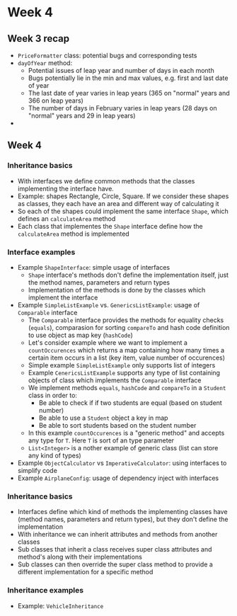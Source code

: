 # Week 4

## Week 3 recap

- `PriceFormatter` class: potential bugs and corresponding tests
- `dayOfYear` method:
  - Potential issues of leap year and number of days in each month
  - Bugs potentially lie in the min and max values, e.g. first and last date of year
  - The last date of year varies in leap years (365 on "normal" years and 366 on leap years)
  - The number of days in February varies in leap years (28 days on "normal" years and 29 in leap years)
- 

## Week 4

### Inheritance basics

- With interfaces we define common methods that the classes implementing the interface have.
- Example: shapes Rectangle, Circle, Square. If we consider these shapes as classes, they each have an area and different way of calculating it
- So each of the shapes could implement the same interface `Shape`, which defines an `calculateArea` method
- Each class that implementes the `Shape` interface define how the `calculateArea` method is implemented

### Interface examples

- Example `ShapeInterface`: simple usage of interfaces
  - `Shape` interface's methods don't define the implementation itself, just the method names, parameters and return types
  - Implementation of the methods is done by the classes which implement the interface
- Example `SimpleListExample` vs. `GenericsListExample`: usage of `Comparable` interface
  - The `Comparable` interface provides the methods for equality checks (`equals`), comparasion for sorting `compareTo` and hash code definition to use object as map key (`hashCode`)
  - Let's consider example where we want to implement a `countOccurences` which returns a map containing how many times a certain item occurs in a list (key item, value number of occurences)
  - Simple example `SimpleListExample` only supports list of integers
  - Example `CenericsListExample` supports any type of list containing objects of class which implements the `Comparable` interface
  - We implement methods `equals`, `hashCode` and `compareTo` in a `Student` class in order to:
    - Be able to check if if two students are equal (based on student number)
    - Be able to use a `Student` object a key in map
    - Be able to sort students based on the student number
  - In this example `countOccurences` is a "generic method" and accepts any type for `T`. Here `T` is sort of an type parameter
  - `List<Integer>` is a nother example of generic class (list can store any kind of types)
- Example `ObjectCalculator` vs `ImperativeCalculator`: using interfaces to simplify code
- Example `AirplaneConfig`: usage of dependency inject with interfaces

### Inheritance basics

- Interfaces define which kind of methods the implementing classes have (method names, parameters and return types), but they don't define the implementation
- With inheritance we can inherit attributes and methods from another classes
- Sub classes that inherit a class receives super class attributes and method's along with their implementations
- Sub classes can then override the super class method to provide a different implementation for a specific method

### Inheritance examples

- Example: `VehicleInheritance`

